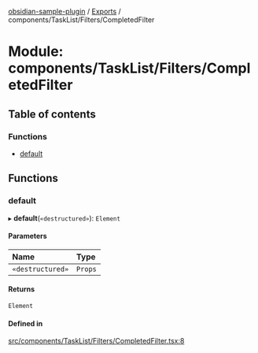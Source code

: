 [obsidian-sample-plugin](../README.md) / [Exports](../modules.md) / components/TaskList/Filters/CompletedFilter

# Module: components/TaskList/Filters/CompletedFilter

## Table of contents

### Functions

- [default](components_TaskList_Filters_CompletedFilter.md#default)

## Functions

### default

▸ **default**(`«destructured»`): `Element`

#### Parameters

| Name | Type |
| :------ | :------ |
| `«destructured»` | `Props` |

#### Returns

`Element`

#### Defined in

[src/components/TaskList/Filters/CompletedFilter.tsx:8](https://github.com/dromse/personal-grind-manager/blob/781019d/src/components/TaskList/Filters/CompletedFilter.tsx#L8)
